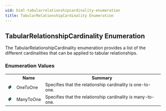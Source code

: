 ```yaml
---
uid: biml-tabularrelationshipcardinality-enumeration
title: TabularRelationshipCardinality Enumeration
---
```


## TabularRelationshipCardinality Enumeration

<div class="LanguageSummary"><div class ="SummaryItem">The TabularRelationshipCardinality enumeration provides a list of the different cardinalities that can be applied to tabular relationships.</div></div>
<div class="EnumValueGroup">

### Enumeration Values

<table id="EnumValue" class="MemberList"><tbody><tr><th class="MemberTypeIconColumnHeader">&nbsp;</th><th class="MemberNameColumnHeader">Name</th><th class="MemberSummaryColumnHeader">Summary</th></tr><tr class="cd0"><td align="center" class="MemberTypeIcon"><img src="enumValue.png"></img></td><td class="MemberName">OneToOne</td><td class="MemberSummary"><div class ="SummaryItem">Specifies that the relationship cardinality is one-to-one.</div></td></tr><tr class="cd1"><td align="center" class="MemberTypeIcon"><img src="enumValue.png"></img></td><td class="MemberName">ManyToOne</td><td class="MemberSummary"><div class ="SummaryItem">Specifies that the relationship cardinality is many-to-one.</div></td></tr></tbody></table>
</div>